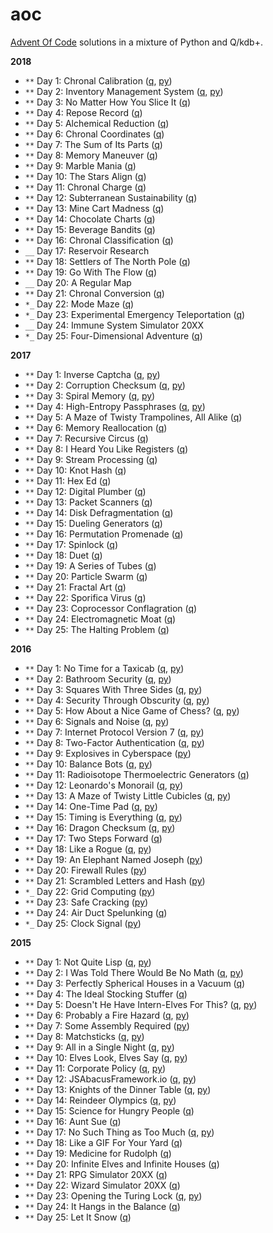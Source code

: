 # aoc
[Advent Of Code](http://adventofcode.com/) solutions in a mixture of Python and Q/kdb+.

**2018**

  - `**` Day 1: Chronal Calibration ([q](2018/01.q), [py](2018/01.py))
  - `**` Day 2: Inventory Management System ([q](2018/02.q), [py](2018/02.py))
  - `**` Day 3: No Matter How You Slice It ([q](2018/03.q))
  - `**` Day 4: Repose Record ([q](2018/04.q))
  - `**` Day 5: Alchemical Reduction ([q](2018/05.q))
  - `**` Day 6: Chronal Coordinates ([q](2018/06.q))
  - `**` Day 7: The Sum of Its Parts ([q](2018/07.q))
  - `**` Day 8: Memory Maneuver ([q](2018/08.q))
  - `**` Day 9: Marble Mania ([q](2018/09.q))
  - `**` Day 10: The Stars Align ([q](2018/10.q))
  - `**` Day 11: Chronal Charge ([q](2018/11.q))
  - `**` Day 12: Subterranean Sustainability ([q](2018/12.q))
  - `**` Day 13: Mine Cart Madness ([q](2018/13.q))
  - `**` Day 14: Chocolate Charts ([q](2018/14.q))
  - `**` Day 15: Beverage Bandits ([q](2018/15.q))
  - `**` Day 16: Chronal Classification ([q](2018/16.q))
  - `__` Day 17: Reservoir Research
  - `**` Day 18: Settlers of The North Pole ([q](2018/18.q))
  - `**` Day 19: Go With The Flow ([q](2018/19.q))
  - `__` Day 20: A Regular Map
  - `**` Day 21: Chronal Conversion ([q](2018/21.q))
  - `*_` Day 22: Mode Maze ([q](2018/22.q))
  - `*_` Day 23: Experimental Emergency Teleportation ([q](2018/23.q))
  - `__` Day 24: Immune System Simulator 20XX
  - `*_` Day 25: Four-Dimensional Adventure ([q](2018/25.q))

**2017**

  - `**` Day 1: Inverse Captcha ([q](2017/01.q), [py](2017/01.py))
  - `**` Day 2: Corruption Checksum ([q](2017/02.q), [py](2017/02.py))
  - `**` Day 3: Spiral Memory ([q](2017/03.q), [py](2017/03.py))
  - `**` Day 4: High-Entropy Passphrases ([q](2017/04.q), [py](2017/04.py))
  - `**` Day 5: A Maze of Twisty Trampolines, All Alike ([q](2017/05.q))
  - `**` Day 6: Memory Reallocation ([q](2017/06.q))
  - `**` Day 7: Recursive Circus ([q](2017/07.q))
  - `**` Day 8: I Heard You Like Registers ([q](2017/08.q))
  - `**` Day 9: Stream Processing ([q](2017/09.q))
  - `**` Day 10: Knot Hash ([q](2017/10.q))
  - `**` Day 11: Hex Ed ([q](2017/11.q))
  - `**` Day 12: Digital Plumber ([q](2017/12.q))
  - `**` Day 13: Packet Scanners ([q](2017/13.q))
  - `**` Day 14: Disk Defragmentation ([q](2017/14.q))
  - `**` Day 15: Dueling Generators ([q](2017/15.q))
  - `**` Day 16: Permutation Promenade ([q](2017/16.q))
  - `**` Day 17: Spinlock ([q](2017/17.q))
  - `**` Day 18: Duet ([q](2017/18.q))
  - `**` Day 19: A Series of Tubes ([q](2017/19.q))
  - `**` Day 20: Particle Swarm ([q](2017/20.q))
  - `**` Day 21: Fractal Art  ([q](2017/21.q))
  - `**` Day 22: Sporifica Virus ([q](2017/22.q))
  - `**` Day 23: Coprocessor Conflagration ([q](2017/23.q))
  - `**` Day 24: Electromagnetic Moat ([q](2017/24.q))
  - `**` Day 25: The Halting Problem ([q](2017/25.q))

**2016**

 - `**` Day 1: No Time for a Taxicab ([q](2016/01.q), [py](2016/01.py))
 - `**` Day 2: Bathroom Security ([q](2016/02.q), [py](2016/02.py))
 - `**` Day 3: Squares With Three Sides ([q](2016/03.q), [py](2016/03.py))
 - `**` Day 4: Security Through Obscurity ([q](2016/04.q), [py](2016/04.py))
 - `**` Day 5: How About a Nice Game of Chess? ([q](2016/05.q), [py](2016/05.py))
 - `**` Day 6: Signals and Noise ([q](2016/06.q), [py](2016/06.py))
 - `**` Day 7: Internet Protocol Version 7 ([q](2016/07.q), [py](2016/07.py))
 - `**` Day 8: Two-Factor Authentication ([q](2016/08.q), [py](2016/08.py))
 - `**` Day 9: Explosives in Cyberspace ([py](2016/09.py))
 - `**` Day 10: Balance Bots ([q](2016/10.q), [py](2016/10.py))
 - `**` Day 11: Radioisotope Thermoelectric Generators ([q](2016/11.q))
 - `**` Day 12: Leonardo's Monorail ([q](2016/12.q), [py](2016/12.py))
 - `**` Day 13: A Maze of Twisty Little Cubicles ([q](2016/13.q), [py](2016/13.py))
 - `**` Day 14: One-Time Pad ([q](2016/14.q), [py](2016/14.py))
 - `**` Day 15: Timing is Everything ([q](2016/15.q), [py](2016/15.py))
 - `**` Day 16: Dragon Checksum ([q](2016/16.q), [py](2016/16.py))
 - `**` Day 17: Two Steps Forward ([q](2016/17.q))
 - `**` Day 18: Like a Rogue ([q](2016/18.q), [py](2016/18.py))
 - `**` Day 19: An Elephant Named Joseph ([py](2016/19.py))
 - `**` Day 20: Firewall Rules ([py](2016/20.py))
 - `**` Day 21: Scrambled Letters and Hash ([py](2016/21.py))
 - `*_` Day 22: Grid Computing ([py](2016/22.py))
 - `**` Day 23: Safe Cracking ([py](2016/23.py))
 - `**` Day 24: Air Duct Spelunking ([q](2016/24.q))
 - `*_` Day 25: Clock Signal ([py](2016/25.py))

**2015**

 - `**` Day 1: Not Quite Lisp ([q](2015/01.q), [py](2015/01.py))
 - `**` Day 2: I Was Told There Would Be No Math ([q](2015/02.q), [py](2015/02.py))
 - `**` Day 3: Perfectly Spherical Houses in a Vacuum ([q](2015/03.q))
 - `**` Day 4: The Ideal Stocking Stuffer ([q](2015/04.q))
 - `**` Day 5: Doesn't He Have Intern-Elves For This? ([q](2015/05.q), [py](2015/05.py))
 - `**` Day 6: Probably a Fire Hazard ([q](2015/06.q), [py](2015/06.py))
 - `**` Day 7: Some Assembly Required ([py](2015/07.py))
 - `**` Day 8: Matchsticks ([q](2015/08.q), [py](2015/08.py))
 - `**` Day 9: All in a Single Night ([q](2015/09.q), [py](2015/09.py))
 - `**` Day 10: Elves Look, Elves Say ([q](2015/10.q), [py](2015/10.py))
 - `**` Day 11: Corporate Policy ([q](2015/11.q), [py](2015/11.py))
 - `**` Day 12: JSAbacusFramework.io ([q](2015/12.q), [py](2015/12.py))
 - `**` Day 13: Knights of the Dinner Table ([q](2015/13.q), [py](2015/13.py))
 - `**` Day 14: Reindeer Olympics ([q](2015/14.q), [py](2015/14.py))
 - `**` Day 15: Science for Hungry People ([q](2015/15.q))
 - `**` Day 16: Aunt Sue ([q](2015/16.q))
 - `**` Day 17: No Such Thing as Too Much ([q](2015/17.q), [py](2015/17.py))
 - `**` Day 18: Like a GIF For Your Yard ([q](2015/18.q))
 - `**` Day 19: Medicine for Rudolph ([q](2015/19.q))
 - `**` Day 20: Infinite Elves and Infinite Houses ([q](2015/20.q))
 - `**` Day 21: RPG Simulator 20XX ([q](2015/21.q))
 - `**` Day 22: Wizard Simulator 20XX ([q](2015/22.q))
 - `**` Day 23: Opening the Turing Lock ([q](2015/21.q), [py](2015/23.py))
 - `**` Day 24: It Hangs in the Balance ([q](2015/24.q))
 - `**` Day 25: Let It Snow ([q](2015/25.q))
